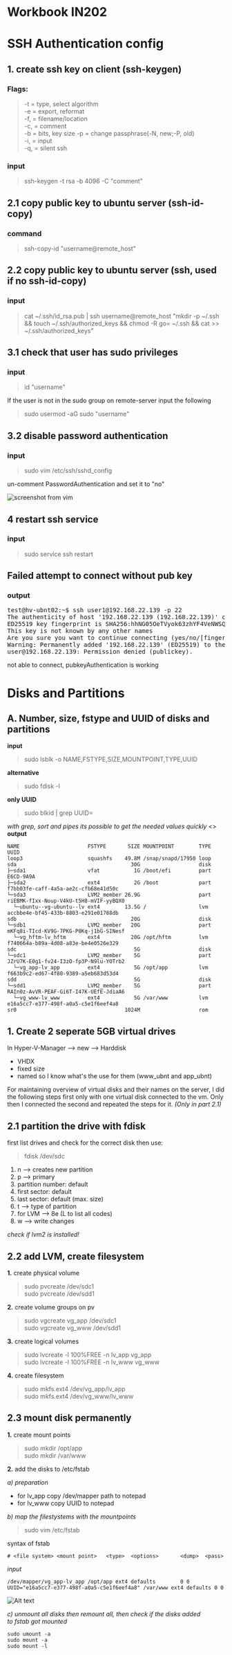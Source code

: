**Workbook IN202**
==================

SSH Authentication config
===========================

## 1. create ssh key on client (ssh-keygen)

 ### Flags:

>-t = type, select algorithm  
>-e = export, reformat  
>-f, = filename/location  
>-c, = comment  
>-b = bits, key size 
>-p = change passphrase(-N, new;-P, old)  
>-i, = input  
>-q, = silent ssh  

### input

>ssh-keygen -t rsa -b 4096 -C "comment"

## 2.1 copy public key to ubuntu server (ssh-id-copy)

### command

>ssh-copy-id "username@remote_host"

## 2.2 copy public key to ubuntu server (ssh, used if no ssh-id-copy)

### input

>cat ~/.ssh/id_rsa.pub | ssh username@remote_host "mkdir -p ~/.ssh && touch ~/.ssh/authorized_keys && chmod -R go= ~/.ssh && cat >> ~/.ssh/authorized_keys"

## 3.1 check that user has sudo privileges

### input

>id "username"

If the user is not in the sudo group on remote-server input the following

>sudo usermod -aG sudo "username"

## 3.2 disable password authentication

### input

>sudo vim /etc/ssh/sshd_config

un-comment PasswordAuthentication and set it to "no"

![screenshot from vim](pics/password_auth.PNG)

## 4 restart ssh service

### input

>sudo service ssh restart

## Failed attempt to connect without pub key

### output

<pre>
test@hv-ubnt02:~$ ssh user1@192.168.22.139 -p 22
The authenticity of host '192.168.22.139 (192.168.22.139)' can't be established.
ED25519 key fingerprint is SHA256:hhNG05OeTVyok63zhYF4VeNWSQFwL2G22dZbPw3pFEY.
This key is not known by any other names
Are you sure you want to continue connecting (yes/no/[fingerprint])? yes
Warning: Permanently added '192.168.22.139' (ED25519) to the list of known hosts.
user@192.168.22.139: Permission denied (publickey).
</pre>

not able to connect, pubkeyAuthentication is working



Disks and Partitions
=====================

## A. Number, size, fstype and UUID of disks and partitions


**input**


>sudo lsblk -o NAME,FSTYPE,SIZE,MOUNTPOINT,TYPE,UUID

**alternative**
>sudo fdisk -l

**only UUID**
>sudo blkid | grep UUID=

*with grep, sort and pipes its possible to get the needed values quickly*
<>
**output**
<!-- <pre> -->


```
NAME                      FSTYPE       SIZE MOUNTPOINT        TYPE UUID
loop3                     squashfs    49.8M /snap/snapd/17950 loop
sda                                     30G                   disk
├─sda1                    vfat           1G /boot/efi         part E6CD-9A9A
├─sda2                    ext4           2G /boot             part f7bb03fe-caff-4a5a-ae2c-cfb68e41d50c
└─sda3                    LVM2_member 26.9G                   part riEBMK-fIxx-Noup-V4kU-t5H8-mVIF-yyBQX0
  └─ubuntu--vg-ubuntu--lv ext4        13.5G /                 lvm  accbbe4e-bf45-433b-8803-e291e01788db
sdb                                     20G                   disk
└─sdb1                    LVM2_member   20G                   part mKFq8i-TIcd-KV9G-7PKG-P0Kq-j1bG-SINesf
  └─vg_hftm-lv_hftm       ext4          20G /opt/hftm         lvm  f740664a-b89a-4d08-a83e-be4e0526e329
sdc                                      5G                   disk
└─sdc1                    LVM2_member    5G                   part JZrU7K-E0g1-fv24-I3zO-fp3P-N9lu-YOTrb2
  └─vg_app-lv_app         ext4           5G /opt/app          lvm  f663b9c2-ed67-4f80-9389-a5eb683d53d4
sdd                                      5G                   disk
└─sdd1                    LVM2_member    5G                   part RAIn0z-AvVR-PEAF-Gi6T-I47K-UEfE-JdiaA6
  └─vg_www-lv_www         ext4           5G /var/www          lvm  e16a5cc7-e377-498f-a0a5-c5e1f6eef4a8
sr0                                   1024M                   rom
```

## 1. Create 2 seperate 5GB virtual drives

In Hyper-V-Manager --> new --> Harddisk
- VHDX
- fixed size
- named so I know what's the use for them (www_ubnt and app_ubnt)

For maintaining overview of virtual disks and their names on the server, I did the following steps first only with one virtual disk connected to the vm. Only then I connected the second and repeated the steps for it. *(Only in part 2.1)*

## 2.1 partition the drive with fdisk

first list drives and check for the correct disk then use:

>fdisk /dev/sdc  

1. n --> creates new partition
2. p --> primary
3. partition number: default
4. first sector: default
5. last sector: default (max. size)
6. t --> type of partition
7. for LVM --> 8e (L to list all codes)
8. w --> write changes

*check if lvm2 is installed!*

## 2.2 add LVM, create filesystem

**1.** create physical volume

>sudo pvcreate /dev/sdc1  
>sudo pvcreate /dev/sdd1  

**2.** create volume groups on pv

>sudo vgcreate vg_app /dev/sdc1  
>sudo vgcreate vg_www /dev/sdd1  

**3.** create logical volumes

>sudo lvcreate -l 100%FREE -n lv_app vg_app    
>sudo lvcreate -l 100%FREE -n lv_www vg_www    

**4.** create filesystem

>sudo mkfs.ext4 /dev/vg_app/lv_app  
>sudo mkfs.ext4 /dev/vg_www/lv_www  

## 2.3 mount disk permanently

**1.** create mount points

>sudo mkdir /opt/app  
>sudo mkdir /var/www

**2.** add the disks to /etc/fstab

*a) preparation*
 - for lv_app copy /dev/mapper path to notepad  
 - for lv_www copy UUID to notepad

*b) map the filestystems with the mountpoints*
>sudo vim /etc/fstab

syntax of fstab
```
# <file system> <mount point>   <type>  <options>       <dump>  <pass>
```

*input*
```
/dev/mapper/vg_app-lv_app /opt/app ext4 defaults        0 0  
UUID="e16a5cc7-e377-498f-a0a5-c5e1f6eef4a8" /var/www ext4 defaults 0 0  
```

![Alt text](pics/fstab.PNG)

*c) unmount all disks then remount all, then check if the disks added*  
*to fstab got mounted*

```
sudo umount -a
sudo mount -a
sudo mount -l
```